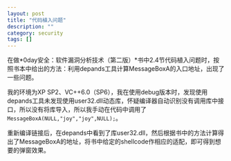 ```yaml
---
layout: post 
title: "代码植入问题"
description: ""
category: security
tags: []
---
```


在做*0day安全：软件漏洞分析技术（第二版）*书中2.4节代码植入问题时，按照书本中给出的方法：利用depands工具计算MessageBoxA的入口地址，出现了一些问题。

我的环境为XP
SP2、VC++6.0（SP6），我在使用debug版本时，发现使用depands工具未发现使用user32.dll动态库，怀疑编译器自动识别没有调用库中接口，所以没有将库导入，所以我手动在代码中调用了`MessageBoxA(NULL,"joy","joy",NULL);`。

重新编译链接后，在depands中看到了库user32.dll，然后根据书中的方法计算得出了MessageBoxA的地址，将书中给定的shellcode作相应的适配，即可得到想要的弹窗效果。
